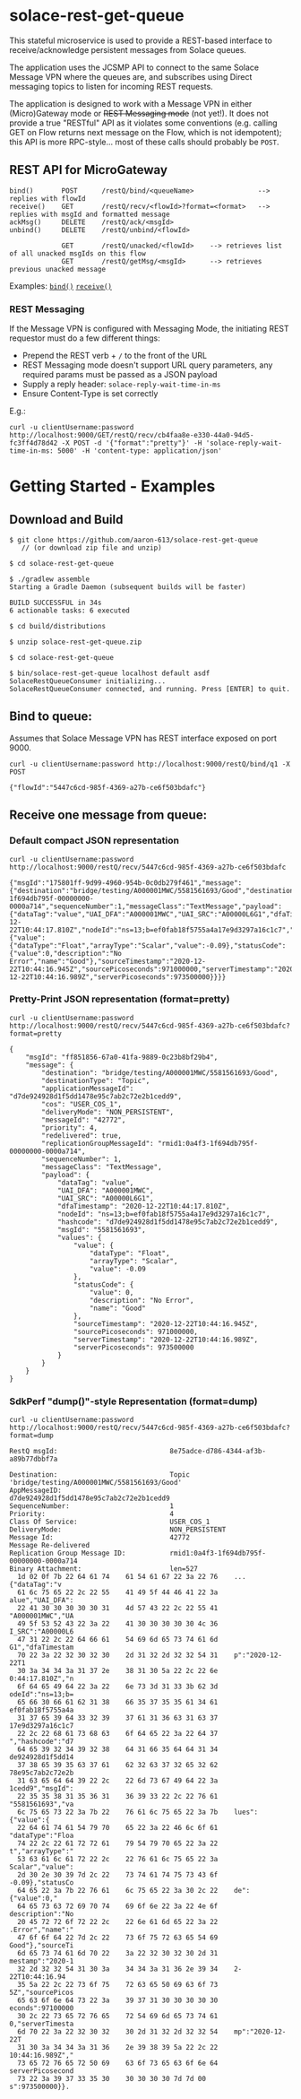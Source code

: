 # solace-rest-get-queue

This stateful microservice is used to provide a REST-based interface to receive/acknowledge persistent messages from Solace queues.

The application uses the JCSMP API to connect to the same Solace Message VPN where the queues are, and subscribes using Direct messaging topics to listen for incoming REST requests.

The application is designed to work with a Message VPN in either (Micro)Gateway mode or ~~REST Messaging mode~~ (not yet!).  It does not provide a true "RESTful" API as it violates some conventions (e.g. calling GET on Flow returns next message on the Flow, which is not idempotent); this API is more RPC-style... most of these calls should probably be `POST`.


## REST API for MicroGateway

```
bind()       POST      /restQ/bind/<queueName>                --> replies with flowId
receive()    GET       /restQ/recv/<flowId>?format=<format>   --> replies with msgId and formatted message
ackMsg()     DELETE    /restQ/ack/<msgId>
unbind()     DELETE    /restQ/unbind/<flowId>

             GET       /restQ/unacked/<flowId>    --> retrieves list of all unacked msgIds on this flow
             GET       /restQ/getMsg/<msgId>      --> retrieves previous unacked message
```
Examples: 
[`bind()`](#bind-to-queue)
[`receive()`](#receive-one-message-from-queue)

### REST Messaging

If the Message VPN is configured with Messaging Mode, the initiating REST requestor must do a few different things:
- Prepend the REST verb + `/` to the front of the URL
- REST Messaging mode doesn't support URL query parameters, any required params must be passed as a JSON payload
- Supply a reply header: `solace-reply-wait-time-in-ms`
- Ensure Content-Type is set correctly

E.g.:
```
curl -u clientUsername:password http://localhost:9000/GET/restQ/recv/cb4faa8e-e330-44a0-94d5-fc3ff4d78d42 -X POST -d '{"format":"pretty"}' -H 'solace-reply-wait-time-in-ms: 5000' -H 'content-type: application/json'
```

# Getting Started - Examples

## Download and Build

```
$ git clone https://github.com/aaron-613/solace-rest-get-queue
   // (or download zip file and unzip)

$ cd solace-rest-get-queue

$ ./gradlew assemble
Starting a Gradle Daemon (subsequent builds will be faster)

BUILD SUCCESSFUL in 34s
6 actionable tasks: 6 executed

$ cd build/distributions

$ unzip solace-rest-get-queue.zip

$ cd solace-rest-get-queue

$ bin/solace-rest-get-queue localhost default asdf
SolaceRestQueueConsumer initializing...
SolaceRestQueueConsumer connected, and running. Press [ENTER] to quit.
```

## Bind to queue:
Assumes that Solace Message VPN has REST interface exposed on port 9000.
```
curl -u clientUsername:password http://localhost:9000/restQ/bind/q1 -X POST

{"flowId":"5447c6cd-985f-4369-a27b-ce6f503bdafc"}

```

## Receive one message from queue:

### Default compact JSON representation
```
curl -u clientUsername:password http://localhost:9000/restQ/recv/5447c6cd-985f-4369-a27b-ce6f503bdafc
```
```
{"msgId":"175801ff-9d99-4960-954b-0c0db279f461","message":{"destination":"bridge/testing/A000001MWC/5581561693/Good","destinationType":"Topic","applicationMessageId":"d7de924928d1f5dd1478e95c7ab2c72e2b1cedd9","cos":"USER_COS_1","deliveryMode":"NON_PERSISTENT","mesageId":"42772","priority":4,"redelivered":true,"replicationGroupMessageId":"rmid1:0a4f3-1f694db795f-00000000-0000a714","sequenceNumber":1,"messageClass":"TextMessage","payload":{"dataTag":"value","UAI_DFA":"A000001MWC","UAI_SRC":"A00000L6G1","dfaTimestamp":"2020-12-22T10:44:17.810Z","nodeId":"ns=13;b=ef0fab18f5755a4a17e9d3297a16c1c7","hashcode":"d7de924928d1f5dd1478e95c7ab2c72e2b1cedd9","msgId":"5581561693","values":{"value":{"dataType":"Float","arrayType":"Scalar","value":-0.09},"statusCode":{"value":0,"description":"No Error","name":"Good"},"sourceTimestamp":"2020-12-22T10:44:16.945Z","sourcePicoseconds":971000000,"serverTimestamp":"2020-12-22T10:44:16.989Z","serverPicoseconds":973500000}}}}
```


### Pretty-Print JSON representation (format=pretty)
```
curl -u clientUsername:password http://localhost:9000/restQ/recv/5447c6cd-985f-4369-a27b-ce6f503bdafc?format=pretty
```
```
{
    "msgId": "ff851856-67a0-41fa-9889-0c23b8bf29b4",
    "message": {
        "destination": "bridge/testing/A000001MWC/5581561693/Good",
        "destinationType": "Topic",
        "applicationMessageId": "d7de924928d1f5dd1478e95c7ab2c72e2b1cedd9",
        "cos": "USER_COS_1",
        "deliveryMode": "NON_PERSISTENT",
        "messageId": "42772",
        "priority": 4,
        "redelivered": true,
        "replicationGroupMessageId": "rmid1:0a4f3-1f694db795f-00000000-0000a714",
        "sequenceNumber": 1,
        "messageClass": "TextMessage",
        "payload": {
            "dataTag": "value",
            "UAI_DFA": "A000001MWC",
            "UAI_SRC": "A00000L6G1",
            "dfaTimestamp": "2020-12-22T10:44:17.810Z",
            "nodeId": "ns=13;b=ef0fab18f5755a4a17e9d3297a16c1c7",
            "hashcode": "d7de924928d1f5dd1478e95c7ab2c72e2b1cedd9",
            "msgId": "5581561693",
            "values": {
                "value": {
                    "dataType": "Float",
                    "arrayType": "Scalar",
                    "value": -0.09
                },
                "statusCode": {
                    "value": 0,
                    "description": "No Error",
                    "name": "Good"
                },
                "sourceTimestamp": "2020-12-22T10:44:16.945Z",
                "sourcePicoseconds": 971000000,
                "serverTimestamp": "2020-12-22T10:44:16.989Z",
                "serverPicoseconds": 973500000
            }
        }
    }
}
```

### SdkPerf "dump()"-style Representation (format=dump)

```
curl -u clientUsername:password http://localhost:9000/restQ/recv/5447c6cd-985f-4369-a27b-ce6f503bdafc?format=dump
```
```
RestQ msgId:                            8e75adce-d786-4344-af3b-a89b77dbbf7a

Destination:                            Topic 'bridge/testing/A000001MWC/5581561693/Good'
AppMessageID:                           d7de924928d1f5dd1478e95c7ab2c72e2b1cedd9
SequenceNumber:                         1
Priority:                               4
Class Of Service:                       USER_COS_1
DeliveryMode:                           NON_PERSISTENT
Message Id:                             42772
Message Re-delivered
Replication Group Message ID:           rmid1:0a4f3-1f694db795f-00000000-0000a714
Binary Attachment:                      len=527
  1d 02 0f 7b 22 64 61 74    61 54 61 67 22 3a 22 76    ...{"dataTag":"v
  61 6c 75 65 22 2c 22 55    41 49 5f 44 46 41 22 3a    alue","UAI_DFA":
  22 41 30 30 30 30 30 31    4d 57 43 22 2c 22 55 41    "A000001MWC","UA
  49 5f 53 52 43 22 3a 22    41 30 30 30 30 30 4c 36    I_SRC":"A00000L6
  47 31 22 2c 22 64 66 61    54 69 6d 65 73 74 61 6d    G1","dfaTimestam
  70 22 3a 22 32 30 32 30    2d 31 32 2d 32 32 54 31    p":"2020-12-22T1
  30 3a 34 34 3a 31 37 2e    38 31 30 5a 22 2c 22 6e    0:44:17.810Z","n
  6f 64 65 49 64 22 3a 22    6e 73 3d 31 33 3b 62 3d    odeId":"ns=13;b=
  65 66 30 66 61 62 31 38    66 35 37 35 35 61 34 61    ef0fab18f5755a4a
  31 37 65 39 64 33 32 39    37 61 31 36 63 31 63 37    17e9d3297a16c1c7
  22 2c 22 68 61 73 68 63    6f 64 65 22 3a 22 64 37    ","hashcode":"d7
  64 65 39 32 34 39 32 38    64 31 66 35 64 64 31 34    de924928d1f5dd14
  37 38 65 39 35 63 37 61    62 32 63 37 32 65 32 62    78e95c7ab2c72e2b
  31 63 65 64 64 39 22 2c    22 6d 73 67 49 64 22 3a    1cedd9","msgId":
  22 35 35 38 31 35 36 31    36 39 33 22 2c 22 76 61    "5581561693","va
  6c 75 65 73 22 3a 7b 22    76 61 6c 75 65 22 3a 7b    lues":{"value":{
  22 64 61 74 61 54 79 70    65 22 3a 22 46 6c 6f 61    "dataType":"Floa
  74 22 2c 22 61 72 72 61    79 54 79 70 65 22 3a 22    t","arrayType":"
  53 63 61 6c 61 72 22 2c    22 76 61 6c 75 65 22 3a    Scalar","value":
  2d 30 2e 30 39 7d 2c 22    73 74 61 74 75 73 43 6f    -0.09},"statusCo
  64 65 22 3a 7b 22 76 61    6c 75 65 22 3a 30 2c 22    de":{"value":0,"
  64 65 73 63 72 69 70 74    69 6f 6e 22 3a 22 4e 6f    description":"No
  20 45 72 72 6f 72 22 2c    22 6e 61 6d 65 22 3a 22    .Error","name":"
  47 6f 6f 64 22 7d 2c 22    73 6f 75 72 63 65 54 69    Good"},"sourceTi
  6d 65 73 74 61 6d 70 22    3a 22 32 30 32 30 2d 31    mestamp":"2020-1
  32 2d 32 32 54 31 30 3a    34 34 3a 31 36 2e 39 34    2-22T10:44:16.94
  35 5a 22 2c 22 73 6f 75    72 63 65 50 69 63 6f 73    5Z","sourcePicos
  65 63 6f 6e 64 73 22 3a    39 37 31 30 30 30 30 30    econds":97100000
  30 2c 22 73 65 72 76 65    72 54 69 6d 65 73 74 61    0,"serverTimesta
  6d 70 22 3a 22 32 30 32    30 2d 31 32 2d 32 32 54    mp":"2020-12-22T
  31 30 3a 34 34 3a 31 36    2e 39 38 39 5a 22 2c 22    10:44:16.989Z","
  73 65 72 76 65 72 50 69    63 6f 73 65 63 6f 6e 64    serverPicosecond
  73 22 3a 39 37 33 35 30    30 30 30 30 7d 7d 00       s":973500000}}.
```


